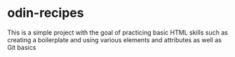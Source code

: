 # odin-recipes
This is a simple project with the goal of practicing basic HTML skills such as creating a boilerplate and using various elements and attributes as well as Git basics